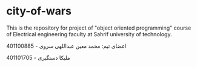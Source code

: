 # city-of-wars
This is the repository for project of "object oriented programming" course of Electrical engineering faculty at Sahrif university of technology.


اعضای تیم:
محمد معین عبداللهی سروی - 401100885


ملیکا دستگیری - 401101705
